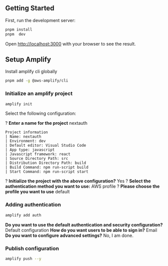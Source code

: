 ## Getting Started

First, run the development server:

```bash
pnpm install
pnpm  dev
```

Open [http://localhost:3000](http://localhost:3000) with your browser to see the result.

## Setup Amplify

Install amplify cli globally

```bash
pnpm add -g @aws-amplify/cli
```

### Initialize an amplify project

```bash
amplify init
```

Select the following configuration:

? **Enter a name for the project** nextauth

```text
Project information
| Name: nextauth
| Environment: dev
| Default editor: Visual Studio Code
| App type: javascript
| Javascript framework: react
| Source Directory Path: src
| Distribution Directory Path: build
| Build Command: npm run-script build
| Start Command: npm run-script start
```

? **Initialize the project with the above configuration?** Yes
? **Select the authentication method you want to use:** AWS profile
? **Please choose the profile you want to use** default

### Adding authentication

```bash
amplify add auth
```

**Do you want to use the default authentication and security configuration?** Default configuration
**How do you want users to be able to sign in?** Email
**Do you want to configure advanced settings?** No, I am done.

### Publish configuration

```bash
amplify push --y
```
